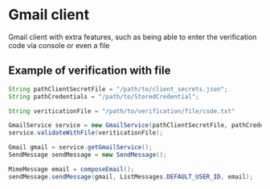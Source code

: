 # Gmail client

Gmail client with extra features, such as being able to enter the verification code via console or even a file

## Example of verification with file

```java
String pathClientSecretFile = "/path/to/client_secrets.json";
String pathCredentials = "/path/to/StoredCredential";

String veriticationFile = "/path/to/verification/file/code.txt"

GmailService service = new GmailService(pathClientSecretFile, pathCredentials);
service.validateWithFile(veriticationFile);

Gmail gmail = service.getGmailService();
SendMessage sendMessage = new SendMessage();

MimeMessage email = composeEmail();
sendMessage.sendMessage(gmail, ListMessages.DEFAULT_USER_ID, email);
```
